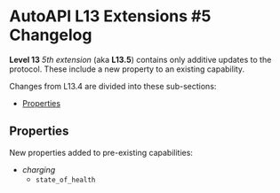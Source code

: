 # AutoAPI L13 Extensions #5 Changelog

**Level 13** _5th extension_ (aka **L13.5**) contains only additive updates to the protocol.
These include a new property to an existing capability.

Changes from L13.4 are divided into these sub-sections:

* [Properties](#properties)


## Properties

New properties added to pre-existing capabilities:

- _charging_
  - `state_of_health`
